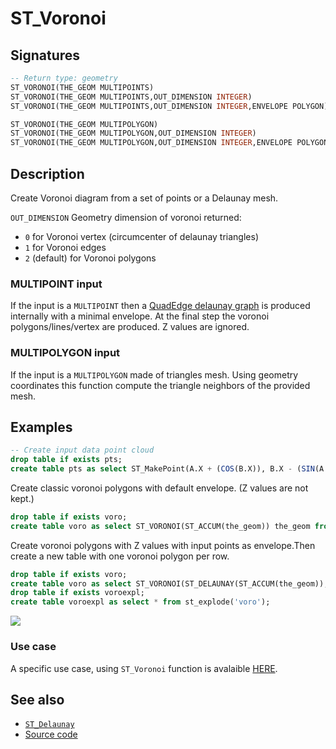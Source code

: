 # ST_Voronoi

## Signatures

```sql
-- Return type: geometry
ST_VORONOI(THE_GEOM MULTIPOINTS)
ST_VORONOI(THE_GEOM MULTIPOINTS,OUT_DIMENSION INTEGER)
ST_VORONOI(THE_GEOM MULTIPOINTS,OUT_DIMENSION INTEGER,ENVELOPE POLYGON)

ST_VORONOI(THE_GEOM MULTIPOLYGON)
ST_VORONOI(THE_GEOM MULTIPOLYGON,OUT_DIMENSION INTEGER)
ST_VORONOI(THE_GEOM MULTIPOLYGON,OUT_DIMENSION INTEGER,ENVELOPE POLYGON)
```

## Description

Create Voronoi diagram from a set of points or a Delaunay mesh.

`OUT_DIMENSION` Geometry dimension of voronoi returned:

 - `0` for Voronoi vertex (circumcenter of delaunay triangles)
 - `1` for Voronoi edges
 - `2` (default) for Voronoi polygons

### MULTIPOINT input

If the input is a `MULTIPOINT` then a [QuadEdge delaunay graph](http://tsusiatsoftware.net/jts/javadoc/com/vividsolutions/jts/triangulate/VoronoiDiagramBuilder.html) is produced internally with a minimal envelope. At the final step the voronoi polygons/lines/vertex are produced. Z values are ignored.

### MULTIPOLYGON input

If the input is  a `MULTIPOLYGON` made of triangles mesh. Using geometry coordinates this function compute the triangle neighbors of the provided mesh.

## Examples

```sql
-- Create input data point cloud
drop table if exists pts;
create table pts as select ST_MakePoint(A.X + (COS(B.X)), B.X - (SIN(A.X)), ROUND(LOG10(1 + A.X * (5 * B.X)),2)) THE_GEOM from SYSTEM_RANGE(0,50) A,SYSTEM_RANGE(30,50) B;
```

Create classic voronoi polygons with default envelope. (Z values are not kept.)
```sql
drop table if exists voro;
create table voro as select ST_VORONOI(ST_ACCUM(the_geom)) the_geom from PTS;
```

Create voronoi polygons with Z values with input points as envelope.Then create a new table with one voronoi polygon per row.

```sql
drop table if exists voro;
create table voro as select ST_VORONOI(ST_DELAUNAY(ST_ACCUM(the_geom)), 2 , ST_ACCUM(the_geom)) the_geom from PTS;
drop table if exists voroexpl;
create table voroexpl as select * from st_explode('voro');
```

<img class="displayed" src="../voronoi_vitr.png"/>

### Use case
A specific use case, using `ST_Voronoi` function is avalaible [HERE](https://github.com/orbisgis/h2gis/wiki/3.1-Extract-central-skeleton).

## See also

* [`ST_Delaunay`](../ST_Delaunay)
* <a href="https://github.com/orbisgis/h2gis/blob/master/h2gis-functions/src/main/java/org/h2gis/functions/spatial/mesh/ST_Voronoi.java" target="_blank">Source code</a>
